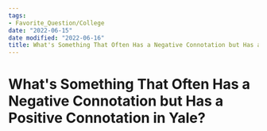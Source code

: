 ```yaml
---
tags:
- Favorite_Question/College
date: "2022-06-15"
date modified: "2022-06-16"
title: What's Something That Often Has a Negative Connotation but Has a Positive Connotation in Yale?
---
```


# What's Something That Often Has a Negative Connotation but Has a Positive Connotation in Yale?
